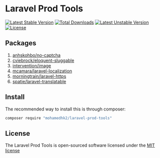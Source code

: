 # Laravel Prod Tools

[![Latest Stable Version](http://poser.pugx.org/mohamedhk2/laravel-prod-tools/v)](https://packagist.org/packages/mohamedhk2/laravel-prod-tools)
[![Total Downloads](http://poser.pugx.org/mohamedhk2/laravel-prod-tools/downloads)](https://packagist.org/packages/mohamedhk2/laravel-prod-tools)
[![Latest Unstable Version](http://poser.pugx.org/mohamedhk2/laravel-prod-tools/v/unstable)](https://packagist.org/packages/mohamedhk2/laravel-prod-tools)
[![License](http://poser.pugx.org/mohamedhk2/laravel-prod-tools/license)](https://packagist.org/packages/mohamedhk2/laravel-prod-tools)

## Packages

1. [anhskohbo/no-captcha](https://packagist.org/packages/anhskohbo/no-captcha)
1. [cviebrock/eloquent-sluggable](https://packagist.org/packages/cviebrock/eloquent-sluggable)
1. [intervention/image](https://packagist.org/packages/intervention/image)
1. [mcamara/laravel-localization](https://packagist.org/packages/mcamara/laravel-localization)
1. [morningtrain/laravel-https](https://packagist.org/packages/morningtrain/laravel-https)
1. [spatie/laravel-translatable](https://packagist.org/packages/spatie/laravel-translatable)

## Install

The recommended way to install this is through composer:

```bash
composer require "mohamedhk2/laravel-prod-tools"
```

## License

The Laravel Prod Tools is open-sourced software licensed under the [MIT license](http://opensource.org/licenses/MIT)
